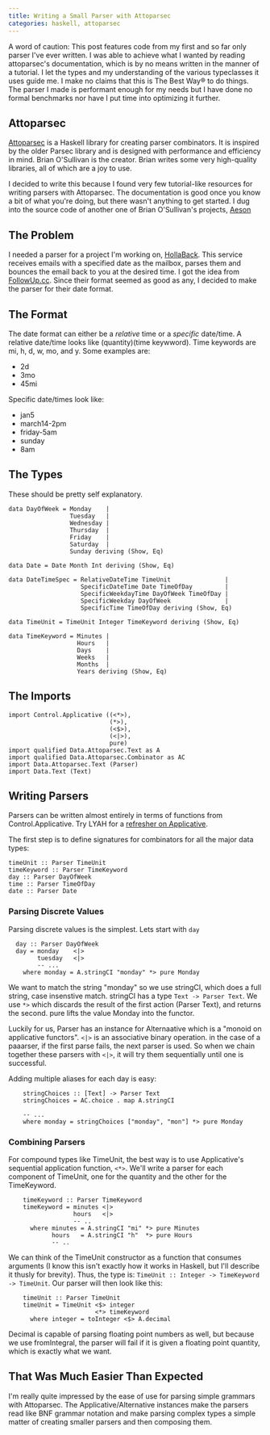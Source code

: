 ```yaml
---
title: Writing a Small Parser with Attoparsec
categories: haskell, attoparsec
---
```


A word of caution: This post features code from my first and so far only parser
I've ever written. I was able to achieve what I wanted by reading attoparsec's
documentation, which is by no means written in the manner of a tutorial. I let
the types and my understanding of the various typeclasses it uses guide me. I
make no claims that this is The Best Way® to do things. The parser I made is
performant enough for my needs but I have done no formal benchmarks nor have I
put time into optimizing it further.

## Attoparsec

[Attoparsec](http://hackage.haskell.org/package/attoparsec) is a Haskell
library for creating parser combinators. It is inspired by the older Parsec
library and is designed with performance and efficiency in mind. Brian
O'Sullivan is the creator. Brian writes some very high-quality libraries, all
of which are a joy to use.

I decided to write this because I found very few tutorial-like resources for
writing parsers with Attoparsec. The documentation is good once you know a bit
of what you're doing, but there wasn't anything to get started. I dug into the
source code of another one of Brian O'Sullivan's projects,
[Aeson](https://github.com/bos/aeson)

## The Problem

I needed a parser for a project I'm working on,
[HollaBack](http://github.com/MichaelXavier/HollaBack). This service receives
emails with a specified date as the mailbox, parses them and bounces the email
back to you at the desired time. I got the idea from
[FollowUp.cc](http://www.followup.cc). Since their format seemed as good as
any, I decided to make the parser for their date format.

## The Format

The date format can either be a *relative* time or a *specific* date/time. A
relative date/time looks like (quantity)(time keywword). Time keywords are mi,
h, d, w, mo, and y. Some examples are:

* 2d
* 3mo
* 45mi

Specific date/times look like:

* jan5
* march14-2pm
* friday-5am
* sunday
* 8am

## The Types

These should be pretty self explanatory.

~~~{.haskell}
data DayOfWeek = Monday    |
                 Tuesday   |
                 Wednesday |
                 Thursday  |
                 Friday    |
                 Saturday  |
                 Sunday deriving (Show, Eq)

data Date = Date Month Int deriving (Show, Eq)

data DateTimeSpec = RelativeDateTime TimeUnit               |
                    SpecificDateTime Date TimeOfDay         |
                    SpecificWeekdayTime DayOfWeek TimeOfDay |
                    SpecificWeekday DayOfWeek               |
                    SpecificTime TimeOfDay deriving (Show, Eq)

data TimeUnit = TimeUnit Integer TimeKeyword deriving (Show, Eq)

data TimeKeyword = Minutes |
                   Hours   |
                   Days    |
                   Weeks   |
                   Months  |
                   Years deriving (Show, Eq)
~~~

## The Imports

~~~{.haskell}
import Control.Applicative ((<*>),
                            (*>),
                            (<$>),
                            (<|>),
                            pure)
import qualified Data.Attoparsec.Text as A
import qualified Data.Attoparsec.Combinator as AC
import Data.Attoparsec.Text (Parser)
import Data.Text (Text)
~~~

## Writing Parsers
Parsers can be written almost entirely in terms of functions from
Control.Applicative. Try LYAH for a [refresher on
Applicative](http://learnyouahaskell.com/functors-applicative-functors-and-monoids#applicative-functors).

The first step is to define signatures for combinators for all the major data types:

~~~{.haskell}
timeUnit :: Parser TimeUnit
timeKeyword :: Parser TimeKeyword
day :: Parser DayOfWeek
time :: Parser TimeOfDay
date :: Parser Date
~~~

### Parsing Discrete Values
Parsing discrete values is the simplest. Lets start with `day`

~~~{.haskell}
  day :: Parser DayOfWeek
  day = monday    <|>
        tuesday   <|>
        -- ...
    where monday = A.stringCI "monday" *> pure Monday
~~~

We want to match the string "monday" so we use stringCI, which does a full
string, case insenstive match. stringCI has a type `Text -> Parser Text`. We
use `*>` which discards the result of the first action (Parser Text), and
returns the second. pure lifts the value Monday into the functor.

Luckily for us, Parser has an instance for Alternaative which is a "monoid on
applicative functors". `<|>` is an associative binary operation. in the case
of a paaarser, if the first parse fails, the next parser is used. So when we
chain together these parsers with `<|>`, it will try them sequentially until
one is successful.

Adding multiple aliases for each day is easy:

~~~{.haskell}
    stringChoices :: [Text] -> Parser Text
    stringChoices = AC.choice . map A.stringCI

    -- ...
    where monday = stringChoices ["monday", "mon"] *> pure Monday
~~~

### Combining Parsers

For compound types like TimeUnit, the best way is to use Applicative's
sequential application function, `<*>`. We'll write a parser for each component
of TimeUnit, one for the quantity and the other for the TimeKeyword.


~~~{.haskell}
    timeKeyword :: Parser TimeKeyword
    timeKeyword = minutes <|>
                  hours   <|>
                  -- ..
      where minutes = A.stringCI "mi" *> pure Minutes
            hours   = A.stringCI "h"  *> pure Hours
            -- ..
~~~

We can think of the TimeUnit constructor as a function that consumes arguments
(I know this isn't exactly how it works in Haskell, but I'll describe it thusly
for brevity). Thus, the type is:
`TimeUnit :: Integer -> TimeKeyword -> TimeUnit`. Our parser will then look
like this:


~~~{.haskell}
    timeUnit :: Parser TimeUnit
    timeUnit = TimeUnit <$> integer
                        <*> timeKeyword
      where integer = toInteger <$> A.decimal
~~~

Decimal is capable of parsing floating point numbers as well, but because we
use fromIntegral, the parser will fail if it is given a floating point
quantity, which is exactly what we want.

## That Was Much Easier Than Expected

I'm really quite impressed by the ease of use for parsing simple grammars with
Attoparsec. The Applicative/Alternative instances make the parsers read like
BNF  grammar notation and make parsing complex types a simple matter of
creating smaller parsers and then composing them.
